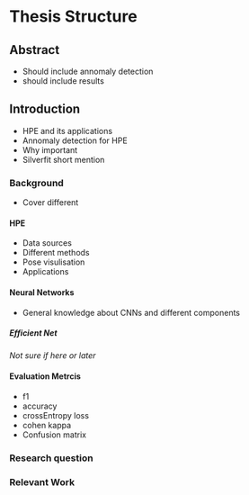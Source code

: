 # Thesis Structure

## Abstract

- Should include annomaly detection
- should include results

## Introduction

- HPE and its applications
- Annomaly detection for HPE
- Why important
- Silverfit short mention

### Background

- Cover different 

#### HPE

- Data sources
- Different methods
- Pose visulisation
- Applications

#### Neural Networks

- General knowledge about CNNs and different components

##### Efficient Net

*Not sure if here or later* 

#### Evaluation Metrcis

- f1
- accuracy
- crossEntropy loss
- cohen kappa
- Confusion matrix

### Research question


### Relevant Work